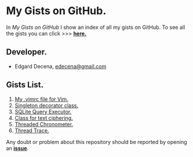 # My Gists on GitHub.

In *My Gists on GitHub* I show an index of all my gists on GitHub. To see all the gists you can click >>> [**here.**](https://gist.github.com/ejdecena)

## Developer.

* Edgard Decena, edecena@gmail.com

## Gists List.

1. [My .vimrc file for Vim.](https://gist.github.com/ejdecena/9fe76c4e05a1f5c3aef7cb303068b94f)
1. [Singleton decorator class.](https://gist.github.com/ejdecena/c06720e8a617447de4ad3b2b4d2c5fec)
1. [SQLite Query Executor.](https://gist.github.com/ejdecena/ad8c6e570e6b0f444acd6ddd39d285db)
1. [Class for text ciphering.](https://gist.github.com/ejdecena/031fd33e190e421917d00c9df1eafb52)
1. [Threaded Chronometer.](https://gist.github.com/ejdecena/544c5b165c458aed4ce9a6a7326ffc36)
1. [Thread Trace.](https://gist.github.com/ejdecena/c0432ac35ec6b2a357055ba8e8650cfc)

Any doubt or problem about this repository should be reported by opening an [**issue**](https://github.com/ejdecena/My-Gists-on-GitHub/issues).